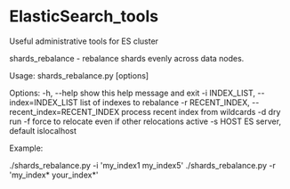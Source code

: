 # ElasticSearch_tools
Useful administrative tools for ES cluster

shards_rebalance - rebalance shards evenly across data nodes.

Usage: shards_rebalance.py [options]

Options:
  -h, --help            show this help message and exit
  -i INDEX_LIST, --index=INDEX_LIST
                        list of indexes to rebalance
  -r RECENT_INDEX, --recent_index=RECENT_INDEX
                        process recent index from wildcards
  -d                    dry run
  -f                    force to relocate even if other relocations active
  -s HOST               ES server, default islocalhost


Example:

./shards_rebalance.py -i 'my_index1 my_index5'
./shards_rebalance.py -r 'my_index* your_index*'

